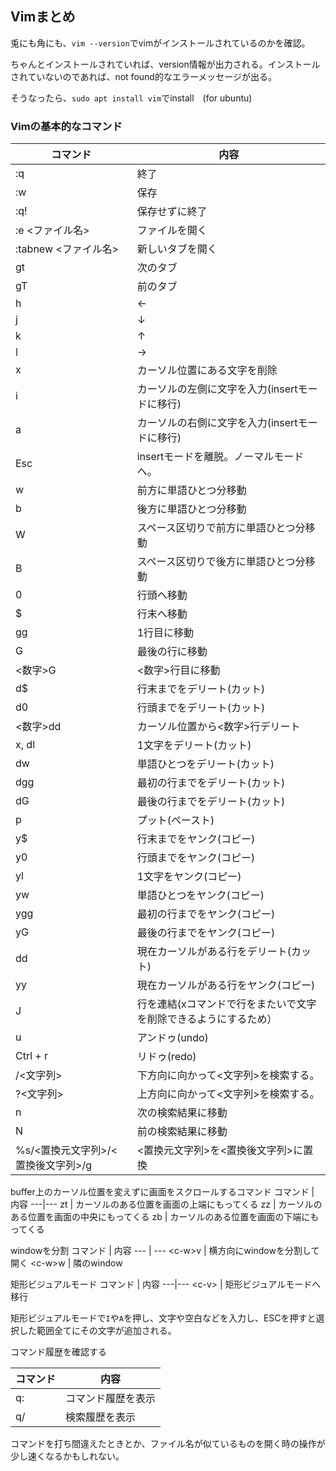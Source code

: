 ## Vimまとめ
兎にも角にも、`vim --version`でvimがインストールされているのかを確認。

ちゃんとインストールされていれば、version情報が出力される。インストールされていないのであれば、not found的なエラーメッセージが出る。

そうなったら、`sudo apt install vim`でinstall　(for ubuntu)

### Vimの基本的なコマンド

コマンド | 内容
---|---
:q | 終了
:w | 保存
:q! | 保存せずに終了
:e <ファイル名> | ファイルを開く
:tabnew <ファイル名> | 新しいタブを開く
gt | 次のタブ
gT| 前のタブ
h | ←
j | ↓
k | ↑
l | →
x | カーソル位置にある文字を削除
i | カーソルの左側に文字を入力(insertモードに移行) 
a | カーソルの右側に文字を入力(insertモードに移行)
Esc | insertモードを離脱。ノーマルモードへ。
w | 前方に単語ひとつ分移動
b | 後方に単語ひとつ分移動
W | スペース区切りで前方に単語ひとつ分移動
B | スペース区切りで後方に単語ひとつ分移動
0 | 行頭へ移動
$ | 行末へ移動
gg | 1行目に移動
G | 最後の行に移動
<数字>G | <数字>行目に移動
d$ | 行末までをデリート(カット)
d0 | 行頭までをデリート(カット)
<数字>dd | カーソル位置から<数字>行デリート
x, dl | 1文字をデリート(カット)
dw | 単語ひとつをデリート(カット)
dgg | 最初の行までをデリート(カット)
dG | 最後の行までをデリート(カット)
p | プット(ペースト)
y$ | 行末までをヤンク(コピー)
y0 | 行頭までをヤンク(コピー)
yl | 1文字をヤンク(コピー)
yw | 単語ひとつをヤンク(コピー)
ygg | 最初の行までをヤンク(コピー)
yG | 最後の行までをヤンク(コピー)
dd | 現在カーソルがある行をデリート(カット)
yy | 現在カーソルがある行をヤンク(コピー)
J | 行を連結(xコマンドで行をまたいで文字を削除できるようにするため）
u | アンドゥ(undo)
Ctrl + r | リドゥ(redo)
/<文字列> | 下方向に向かって<文字列>を検索する。
?<文字列> | 上方向に向かって<文字列>を検索する。
n | 次の検索結果に移動
N | 前の検索結果に移動
%s/<置換元文字列>/<置換後文字列>/g | <置換元文字列>を<置換後文字列>に置換


buffer上のカーソル位置を変えずに画面をスクロールするコマンド
コマンド | 内容
---|---
zt | カーソルのある位置を画面の上端にもってくる
zz | カーソルのある位置を画面の中央にもってくる
zb | カーソルのある位置を画面の下端にもってくる

windowを分割
コマンド | 内容
--- | ---
\<c-w>v | 横方向にwindowを分割して開く
\<c-w>w | 隣のwindow
  
矩形ビジュアルモード
コマンド | 内容
---|---
\<c-v> | 矩形ビジュアルモードへ移行

矩形ビジュアルモードで`I`や`A`を押し、文字や空白などを入力し、ESCを押すと選択した範囲全てにその文字が追加される。
  
コマンド履歴を確認する
  
コマンド | 内容
---|---
q: | コマンド履歴を表示
q/ | 検索履歴を表示
  
コマンドを打ち間違えたときとか、ファイル名が似ているものを開く時の操作が少し速くなるかもしれない。






